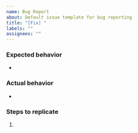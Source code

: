 ```yaml
---
name: Bug Report
about: Default issue template for bug reporting
title: "[Fix] "
labels: ""
assignees: ""
---
```


### Expected behavior
- 

### Actual behavior
- 

### Steps to replicate
1. 
